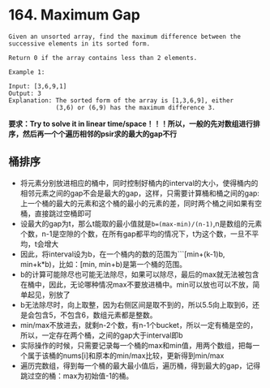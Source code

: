 # 164. Maximum Gap

```
Given an unsorted array, find the maximum difference between the successive elements in its sorted form.

Return 0 if the array contains less than 2 elements.

Example 1:

Input: [3,6,9,1]
Output: 3
Explanation: The sorted form of the array is [1,3,6,9], either
             (3,6) or (6,9) has the maximum difference 3.
```
**要求：Try to solve it in linear time/space！！！所以，一般的先对数组进行排序，然后再一个个遍历相邻的psir求的最大的gap不行**

## 桶排序
* 将元素分别放进相应的桶中，同时控制好桶内的interval的大小，使得桶内的相邻元素之间的gap不会是最大的gap，这样，只需要计算桶和桶之间的gap:上一个桶的最大的元素和这个桶的最小的元素的差，同时两个桶之间如果有空桶，直接跳过空桶即可
* 设最大的gap为t，那么t能取的最小值就是```b=(max-min)/(n-1)```,n是数组的元素个数，n-1是空隙的个数，在所有gap都平均的情况下，t为这个数，一旦不平均，t会增大
* 因此，将interval设为b，在一个桶内的数的范围为```[min+(k-1)b, min+k*b)，比如：[min, min+b)是第一个桶的范围。
* b的计算可能除尽也可能无法除尽，如果可以除尽，最后的max就无法被包含在桶中，因此，无论哪种情况max不要放进桶中。min可以放也可以不放，简单起见，别放了
* b无法除尽时，向上取整，因为右侧区间是取不到的，所以5.5向上取到6，还是会包含5，不包含6，数组元素都是整数。
* min/max不放进去，就剩n-2个数，有n-1个bucket，所以一定有桶是空的，所以，一定存在两个桶，之间的gap大于interval即b
* 实际操作的时候，只需要记录每一个桶的max和min值，用两个数组，把每一个属于该桶的nums[i]和原本的min/max比较，更新得到min/max
* 遍历完数组，得到每一个桶的最大最小值后，遍历桶，得到最大的gap，记得跳过空的桶：max为初始值-1的桶。


